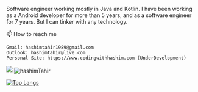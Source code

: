 Software engineer working mostly in Java and Kotlin. I have been working as a Android developer 
for more than 5 years, and as a software engineer for 7 years. But I can tinker with any technology.


📫 How to reach me

    Gmail: hashimtahir1989@gmail.com
    Outlook: hashimtahir@live.com
    Personal Site: https://www.codingwithhashim.com (UnderDevelopment)



<img src='https://github-readme-stats.vercel.app/api?username=hashimTahir&show_icons=true&theme=radical&count_private=true'/>


<img align="center" src="https://github-readme-streak-stats.herokuapp.com/?user=hashimTahir&count_private=true&theme=radical" alt="hashimTahir" />


[![Top Langs](https://github-readme-stats.vercel.app/api/top-langs/?username=hashimTahir&layout=compact&text_color=daf7dc&bg_color=151515)](https://github.com/hashimTahir/github-readme-stats)



